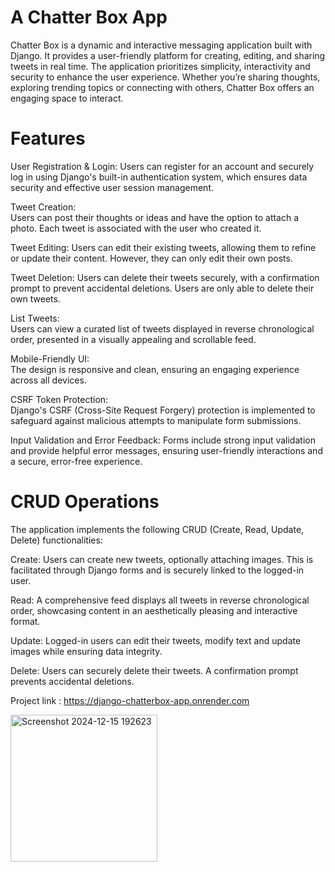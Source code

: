 ﻿# A Chatter Box App 


Chatter Box is a dynamic and interactive messaging application built with Django. It provides a user-friendly platform for creating, editing, and sharing tweets in real time. The application prioritizes simplicity, interactivity and security to enhance the user experience. Whether you’re sharing thoughts, exploring trending topics or connecting with others, Chatter Box offers an engaging space to interact.


# Features

User Registration & Login:
Users can register for an account and securely log in using Django's built-in authentication system, which ensures data security and effective user session management.

Tweet Creation:  
Users can post their thoughts or ideas and have the option to attach a photo. Each tweet is associated with the user who created it.

Tweet Editing:
Users can edit their existing tweets, allowing them to refine or update their content. However, they can only edit their own posts.

Tweet Deletion:
Users can delete their tweets securely, with a confirmation prompt to prevent accidental deletions. Users are only able to delete their own tweets.

List Tweets:  
Users can view a curated list of tweets displayed in reverse chronological order, presented in a visually appealing and scrollable feed.

Mobile-Friendly UI:  
The design is responsive and clean, ensuring an engaging experience across all devices.

CSRF Token Protection:  
Django's CSRF (Cross-Site Request Forgery) protection is implemented to safeguard against malicious attempts to manipulate form submissions.

Input Validation and Error Feedback:
Forms include strong input validation and provide helpful error messages, ensuring user-friendly interactions and a secure, error-free experience.



# CRUD Operations

The application implements the following CRUD (Create, Read, Update, Delete) functionalities:

Create: Users can create new tweets, optionally attaching images. This is facilitated through Django forms and is securely linked to the logged-in user.
  
Read: A comprehensive feed displays all tweets in reverse chronological order, showcasing content in an aesthetically pleasing and interactive format.
  
Update: Logged-in users can edit their tweets, modify text and update images while ensuring data integrity.
 
Delete: Users can securely delete their tweets. A confirmation prompt prevents accidental deletions.

Project link :  https://django-chatterbox-app.onrender.com

<img width="235" alt="Screenshot 2024-12-15 192623" src="https://github.com/user-attachments/assets/822b8211-447e-419e-95ca-af64fab3abd6" />






